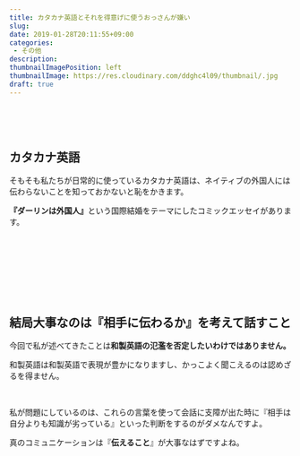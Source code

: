 ```yaml
---
title: カタカナ英語とそれを得意げに使うおっさんが嫌い
slug: 
date: 2019-01-28T20:11:55+09:00
categories: 
 - その他
description: 
thumbnailImagePosition: left
thumbnailImage: https://res.cloudinary.com/ddghc4l09/thumbnail/.jpg
draft: true
---
```


<!--more-->

&nbsp;

&nbsp;
<h2>カタカナ英語</h2>
そもそも私たちが日常的に使っているカタカナ英語は、ネイティブの外国人には伝わらないことを知っておかないと恥をかきます。

<strong>『ダーリンは外国人』</strong>という国際結婚をテーマにしたコミックエッセイがあります。

&nbsp;

&nbsp;

&nbsp;

&nbsp;
<h2>結局大事なのは『相手に伝わるか』を考えて話すこと</h2>
今回で私が述べてきたことは<strong>和製英語の氾濫を否定したいわけではありません。</strong>

和製英語は和製英語で表現が豊かになりますし、かっこよく聞こえるのは認めざるを得ません。

&nbsp;

私が問題にしているのは、これらの言葉を使って会話に支障が出た時に『相手は自分よりも知識が劣っている』といった判断をするのがダメなんですよ。

真のコミュニケーションは『<strong>伝えること</strong>』が大事なはずですよね。

&nbsp;

&nbsp;

&nbsp;
